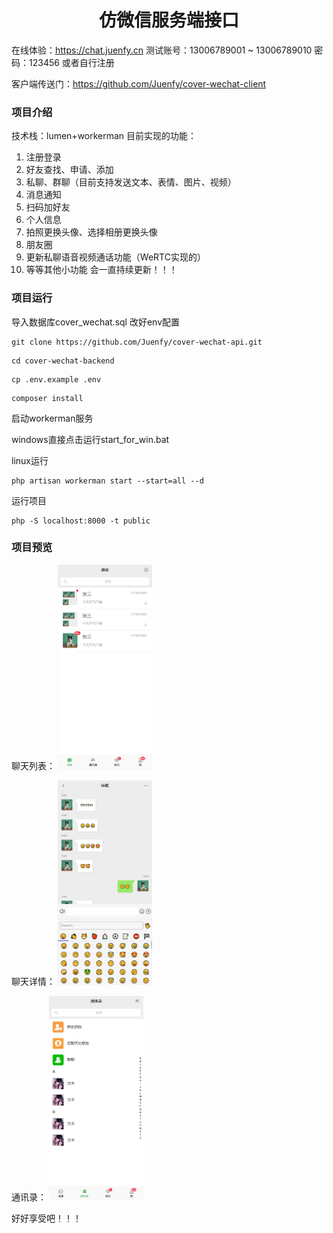 # <center>仿微信服务端接口</center>

在线体验：https://chat.juenfy.cn
测试账号：13006789001 ~ 13006789010 密码：123456
或者自行注册

客户端传送门：https://github.com/Juenfy/cover-wechat-client
### 项目介绍
技术栈：lumen+workerman
目前实现的功能：
1. 注册登录
2. 好友查找、申请、添加
3. 私聊、群聊（目前支持发送文本、表情、图片、视频）
4. 消息通知
5. 扫码加好友
6. 个人信息
7. 拍照更换头像、选择相册更换头像
8. 朋友圈
9. 更新私聊语音视频通话功能（WeRTC实现的） 
10. 等等其他小功能
会一直持续更新！！！

### 项目运行

导入数据库cover_wechat.sql
改好env配置

```shell
git clone https://github.com/Juenfy/cover-wechat-api.git
```

```shell
cd cover-wechat-backend
```

```shell
cp .env.example .env
```

```shell
composer install
```

启动workerman服务

windows直接点击运行start_for_win.bat

linux运行
```shell
php artisan workerman start --start=all --d
```

运行项目
```shell
php -S localhost:8000 -t public
```

### 项目预览
聊天列表：
<img src="./public/preview/chat.jpg" alt="wechat" style="width: 30%;">

聊天详情：
<img src="./public/preview/chat-message.jpg" alt="wechat" style="width: 30%;">

通讯录：
<img src="./public/preview/friend.jpg" alt="wechat" style="width: 30%;">

好好享受吧！！！
